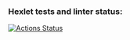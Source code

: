 ### Hexlet tests and linter status:
[![Actions Status](https://github.com/ussury/python-project-52/workflows/hexlet-check/badge.svg)](https://github.com/ussury/python-project-52/actions)